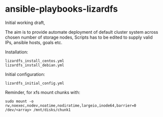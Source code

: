 # ansible-playbooks-lizardfs
Initial working draft,

The aim is to provide automate deployment of default cluster system across chosen number of storage nodes,
Scripts has to be edited to supply valid IPs, ansible hosts, goals etc.

Installation:

	lizardfs_install_centos.yml
	lizardfs_install_debian.yml
	
Initial configuration:

 	lizardfs_initial_config.yml 	
 
Reminder, for xfs mount chunks with:

	sudo mount -o rw,noexec,nodev,noatime,nodiratime,largeio,inode64,barrier=0 /dev/<array> /mnt/disks/chunk1
